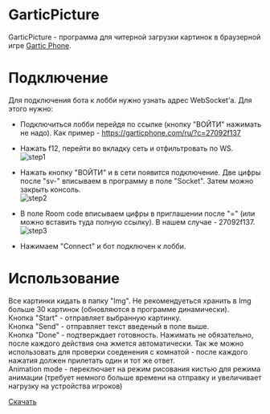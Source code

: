 # GarticPicture
GarticPicture - программа для читерной загрузки картинок в браузерной игре [Gartic Phone](https://garticphone.com).
# Подключение
Для подключения бота к лобби нужно узнать адрес WebSocket'а. Для этого нужно:
* Подключиться лобби перейдя по ссылке (кнопку "ВОЙТИ" нажимать не надо). Как пример - https://garticphone.com/ru/?c=27092f137
* Нажать f12, перейти во вкладку сеть и отфильтровать по WS.  
 ![step1](https://user-images.githubusercontent.com/88092386/127359675-6d04c93e-a45b-46eb-a921-b8db60c93a41.jpg)  

* Нажать кнопку "ВОЙТИ" и в сети появится подключение. Две цифры после "sv-" вписываем в программу в поле "Socket". Затем можно закрыть консоль.  
 ![step2](https://user-images.githubusercontent.com/88092386/127360025-a8dd4bf4-4069-4467-b454-f3b700c6e4d8.jpg)  
 
* В поле Room code вписываем цифры в приглашении после "=" (или можно вставить туда полную ссылку). В нашем случае - 27092f137.  
 ![step3](https://user-images.githubusercontent.com/88092386/127362093-b74f528c-fbe2-4a29-9e89-eab04cb13e30.jpg)  
 
* Нажимаем "Connect" и бот подключен к лобби.
# Использование
Все картинки кидать в папку "Img". Не рекомендуеться хранить в Img больше 30 картинок (обновляются в программе динамически).  
Кнопка "Start" - отправляет выбранную картинку.  
Кнопка "Send" - отправляет текст введеный в поле выше.  
Кнопка "Done" - подтверждает готовность. Нажимать не обязательно, после каждого действия она жмется автоматически. Так же можно использовать для проверки соеденения с комнатой - после каждого нажатия должен прилетать один и тот же ответ.  
Animation mode - переключает на режим рисования кистью для режима анимации (требует немного больше времени на отправку и увеличивает нагрузку на устройства игроков)  

[Скачать](https://github.com/Megum13/GarticPicture/releases/download/v1.3 /GarticPicture.rar)
